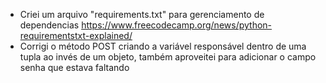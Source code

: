 
* Criei um arquivo "requirements.txt" para gerenciamento de dependencias https://www.freecodecamp.org/news/python-requirementstxt-explained/
* Corrigi o método POST criando a variável responsável dentro de uma tupla ao invés de um objeto, também aproveitei para
adicionar o campo senha que estava faltando